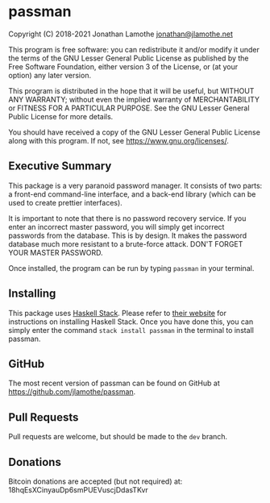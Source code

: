 # passman

Copyright (C) 2018-2021 Jonathan Lamothe
<jonathan@jlamothe.net>

This program is free software: you can redistribute it and/or modify
it under the terms of the GNU Lesser General Public License as
published by the Free Software Foundation, either version 3 of the
License, or (at your option) any later version.

This program is distributed in the hope that it will be useful, but
WITHOUT ANY WARRANTY; without even the implied warranty of
MERCHANTABILITY or FITNESS FOR A PARTICULAR PURPOSE.  See the GNU
Lesser General Public License for more details.

You should have received a copy of the GNU Lesser General Public
License along with this program.  If not, see
<https://www.gnu.org/licenses/>.

## Executive Summary

This package is a very paranoid password manager.  It consists of two
parts: a front-end command-line interface, and a back-end library
(which can be used to create prettier interfaces).

It is important to note that there is no password recovery service.
If you enter an incorrect master password, you will simply get
incorrect passwords from the database.  This is by design.  It makes
the password database much more resistant to a brute-force attack.
DON'T FORGET YOUR MASTER PASSWORD.

Once installed, the program can be run by typing `passman` in your
terminal.

## Installing

This package uses [Haskell Stack](https://haskellstack.org).  Please
refer to [their
website](https://docs.haskellstack.org/en/stable/README/#how-to-install)
for instructions on installing Haskell Stack.  Once you have done
this, you can simply enter the command `stack install passman` in the
terminal to install passman.

## GitHub

The most recent version of passman can be found on GitHub at
<https://github.com/jlamothe/passman>.

## Pull Requests

Pull requests are welcome, but should be made to the `dev` branch.

## Donations

Bitcoin donations are accepted (but not required) at:
18hqEsXCinyauDp6smPUEVuscjDdasTKvr
